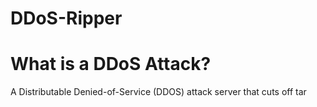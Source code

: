# DDoS-Ripper

# What is a DDoS Attack?
A Distributable Denied-of-Service (DDOS) attack server that cuts off tar